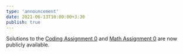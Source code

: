 ```yaml
---
type: 'announcement'
date: 2021-06-13T10:00:00+3:30
publish: true
---
```

Solutions to the [Coding Assignment 0](https://colab.research.google.com/drive/18RVuHSNKIORe3jquUVf1irFQlyqSeSck?usp=sharing) and [Math Assignment 0](https://drive.google.com/file/d/1z30boOptAwLZQ0AMUExJ5AuKeXBH35q8/view?usp=sharing) are now publicly available.